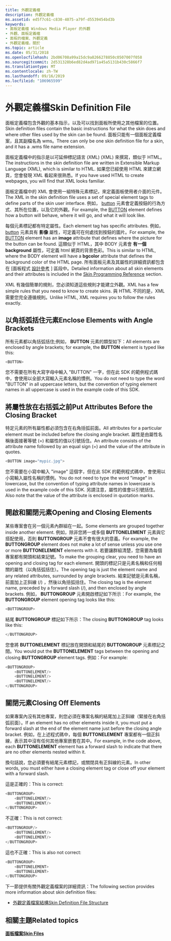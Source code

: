 ```yaml
---
title: 外觀定義檔
description: 外觀定義檔
ms.assetid: ed5f7c61-c830-4075-a79f-d5539454bd3b
keywords:
- 面板定義檔 Windows Media Player 的外觀
- 外觀、面板定義檔
- 面板的檔案、外觀定義
- 外觀定義檔，關於
ms.topic: article
ms.date: 05/31/2018
ms.openlocfilehash: 2bd06708a99a15dc9a8266278850c0507007f058
ms.sourcegitcommit: 2d531328b6ed82d4ad971a45a5131b430c5866f7
ms.translationtype: MT
ms.contentlocale: zh-TW
ms.lasthandoff: 09/16/2019
ms.locfileid: "106965599"
---
```

# <a name="skin-definition-file"></a><span data-ttu-id="2bc9f-107">外觀定義檔</span><span class="sxs-lookup"><span data-stu-id="2bc9f-107">Skin Definition File</span></span>

<span data-ttu-id="2bc9f-108">面板定義檔包含外觀的基本指示，以及可以找到面板所使用之其他檔案的位置。</span><span class="sxs-lookup"><span data-stu-id="2bc9f-108">Skin definition files contain the basic instructions for what the skin does and where other files used by the skin can be found.</span></span> <span data-ttu-id="2bc9f-109">面板只能有一個面板定義檔案，且其副檔名為 wms。</span><span class="sxs-lookup"><span data-stu-id="2bc9f-109">There can only be one skin definition file for a skin, and it has a .wms file name extension.</span></span>

<span data-ttu-id="2bc9f-110">面板定義檔中的指示是以可延伸標記語言 (XML)  (XML) 來撰寫，類似于 HTML。</span><span class="sxs-lookup"><span data-stu-id="2bc9f-110">The instructions in the skin definition file are written in Extensible Markup Language (XML), which is similar to HTML.</span></span> <span data-ttu-id="2bc9f-111">如果您已經使用 HTML 來建立網頁，您會發現 XML 看起來很熟悉。</span><span class="sxs-lookup"><span data-stu-id="2bc9f-111">If you have used HTML to create webpages, you will find that XML looks familiar.</span></span>

<span data-ttu-id="2bc9f-112">面板定義檔中的 XML 會使用一組特殊元素標記，來定義面板使用者介面的元件。</span><span class="sxs-lookup"><span data-stu-id="2bc9f-112">The XML in the skin definition file uses a set of special element tags to define parts of the skin user interface.</span></span> <span data-ttu-id="2bc9f-113">例如， [button](button-element.md) 元素會定義按鈕的行為方式、其所在位置，以及它的外觀。</span><span class="sxs-lookup"><span data-stu-id="2bc9f-113">For example, the [BUTTON](button-element.md) element defines how a button will behave, where it will go, and what it will look like.</span></span>

<span data-ttu-id="2bc9f-114">每個元素標記都有特定屬性。</span><span class="sxs-lookup"><span data-stu-id="2bc9f-114">Each element tag has specific attributes.</span></span> <span data-ttu-id="2bc9f-115">例如， [button](button-element.md) 元素具有 **影像** 屬性，可定義可在何處找到按鈕的圖片。</span><span class="sxs-lookup"><span data-stu-id="2bc9f-115">For example, the [BUTTON](button-element.md) element has an **image** attribute that defines where the picture for the button can be found.</span></span> <span data-ttu-id="2bc9f-116">這類似于 HTML，其中 BODY 元素會 **有一個 background** 屬性，可定義 html 網頁的背景色彩。</span><span class="sxs-lookup"><span data-stu-id="2bc9f-116">This is similar to HTML, where the BODY element will have a **bgcolor** attribute that defines the background color of the HTML page.</span></span> <span data-ttu-id="2bc9f-117">所有面板元素及其屬性的詳細資訊都包含在 [面板程式 [設計參考](skin-programming-reference.md) ] 區段中。</span><span class="sxs-lookup"><span data-stu-id="2bc9f-117">Detailed information about all skin elements and their attributes is included in the [Skin Programming Reference](skin-programming-reference.md) section.</span></span>

<span data-ttu-id="2bc9f-118">XML 有幾個簡單的規則，您必須知道這些規則才能建立外觀。</span><span class="sxs-lookup"><span data-stu-id="2bc9f-118">XML has a few simple rules that you need to know to create skins.</span></span> <span data-ttu-id="2bc9f-119">與 HTML 不同的是，XML 需要您完全遵循規則。</span><span class="sxs-lookup"><span data-stu-id="2bc9f-119">Unlike HTML, XML requires you to follow the rules exactly.</span></span>

## <a name="enclose-elements-with-angle-brackets"></a><span data-ttu-id="2bc9f-120">以角括弧括住元素</span><span class="sxs-lookup"><span data-stu-id="2bc9f-120">Enclose Elements with Angle Brackets</span></span>

<span data-ttu-id="2bc9f-121">所有元素都以角括弧括住;例如， **BUTTON** 元素的類型如下：</span><span class="sxs-lookup"><span data-stu-id="2bc9f-121">All elements are enclosed by angle brackets; for example, the **BUTTON** element is typed like this:</span></span>


```C++
<BUTTON>

```



<span data-ttu-id="2bc9f-122">您不需要在所有大寫字母中輸入 "BUTTON" 一字，但在此 SDK 的範例程式碼中，會使用以全部大寫輸入元素名稱的慣例。</span><span class="sxs-lookup"><span data-stu-id="2bc9f-122">You do not need to type the word "BUTTON" in all uppercase letters, but the convention of typing element names in all uppercase is used in the example code of this SDK.</span></span>

## <a name="put-attributes-before-the-closing-bracket"></a><span data-ttu-id="2bc9f-123">將屬性放在右括弧之前</span><span class="sxs-lookup"><span data-stu-id="2bc9f-123">Put Attributes Before the Closing Bracket</span></span>

<span data-ttu-id="2bc9f-124">特定元素的所有屬性都必須包含在右角括弧前面。</span><span class="sxs-lookup"><span data-stu-id="2bc9f-124">All attributes for a particular element must be included before the closing angle bracket.</span></span> <span data-ttu-id="2bc9f-125">屬性是由屬性名稱後面接著等號 (=) 和屬性的值以引號括住。</span><span class="sxs-lookup"><span data-stu-id="2bc9f-125">An attribute consists of the attribute name followed by an equal sign (=) and the value of the attribute in quotes.</span></span>


```C++
<BUTTON image="mypic.jpg">

```



<span data-ttu-id="2bc9f-126">您不需要在小寫中輸入 "image" 這個字，但在此 SDK 的範例程式碼中，會使用以小寫輸入屬性名稱的慣例。</span><span class="sxs-lookup"><span data-stu-id="2bc9f-126">You do not need to type the word "image" in lowercase, but the convention of typing attribute names in lowercase is used in the example code of this SDK.</span></span> <span data-ttu-id="2bc9f-127">另請注意，屬性的值會以引號括住。</span><span class="sxs-lookup"><span data-stu-id="2bc9f-127">Also note that the value of the attribute is enclosed in quotation marks.</span></span>

## <a name="opening-and-closing-elements"></a><span data-ttu-id="2bc9f-128">開啟和關閉元素</span><span class="sxs-lookup"><span data-stu-id="2bc9f-128">Opening and Closing Elements</span></span>

<span data-ttu-id="2bc9f-129">某些專案會在另一個元素內群組在一起。</span><span class="sxs-lookup"><span data-stu-id="2bc9f-129">Some elements are grouped together inside another element.</span></span> <span data-ttu-id="2bc9f-130">例如，除非您將一或多個 **BUTTONELEMENT** 元素與它搭配使用，否則 **BUTTONGROUP** 元素不會有很大的意義。</span><span class="sxs-lookup"><span data-stu-id="2bc9f-130">For example, the **BUTTONGROUP** element does not make a lot of sense unless you use one or more **BUTTONELEMENT** elements with it.</span></span> <span data-ttu-id="2bc9f-131">若要讓群組清楚，您需要為每個專案都有開頭和結束記號。</span><span class="sxs-lookup"><span data-stu-id="2bc9f-131">To make the grouping clear, you need to have an opening and closing tag for each element.</span></span> <span data-ttu-id="2bc9f-132">開頭的標記只是元素名稱和任何相關的屬性（以角括弧括住）。</span><span class="sxs-lookup"><span data-stu-id="2bc9f-132">The opening tag is just the element name and any related attributes, surrounded by angle brackets.</span></span> <span data-ttu-id="2bc9f-133">結束記號是元素名稱，前面加上正斜線 (/) ，然後以角括弧括住。</span><span class="sxs-lookup"><span data-stu-id="2bc9f-133">The closing tag is the element name, preceded by a forward slash (/), and then enclosed by angle brackets.</span></span> <span data-ttu-id="2bc9f-134">例如， **BUTTONGROUP** 元素開啟標記如下所示：</span><span class="sxs-lookup"><span data-stu-id="2bc9f-134">For example, the **BUTTONGROUP** element opening tag looks like this:</span></span>


```C++
<BUTTONGROUP>

```



<span data-ttu-id="2bc9f-135">結尾 **BUTTONGROUP** 標記如下所示：</span><span class="sxs-lookup"><span data-stu-id="2bc9f-135">The closing **BUTTONGROUP** tag looks like this:</span></span>


```C++
</BUTTONGROUP>

```



<span data-ttu-id="2bc9f-136">您會將 **BUTTONELEMENT** 標記放在開頭和結尾的 **BUTTONGROUP** 元素標記之間。</span><span class="sxs-lookup"><span data-stu-id="2bc9f-136">You would put the **BUTTONELEMENT** tags between the opening and closing **BUTTONGROUP** element tags.</span></span> <span data-ttu-id="2bc9f-137">例如：</span><span class="sxs-lookup"><span data-stu-id="2bc9f-137">For example:</span></span>


```C++
<BUTTONGROUP>
    <BUTTONELEMENT/>
    <BUTTONELEMENT/>
    <BUTTONELEMENT/>
</BUTTONGROUP>

```



## <a name="closing-off-elements"></a><span data-ttu-id="2bc9f-138">關閉元素</span><span class="sxs-lookup"><span data-stu-id="2bc9f-138">Closing Off Elements</span></span>

<span data-ttu-id="2bc9f-139">如果專案內沒有其他專案，則您必須在專案名稱的結尾加上正斜線（緊接在右角括弧前面）。</span><span class="sxs-lookup"><span data-stu-id="2bc9f-139">If an element has no other elements inside it, you must put a forward slash at the end of the element name just before the closing angle bracket.</span></span> <span data-ttu-id="2bc9f-140">例如，在上述程式碼中，每個 **BUTTONELEMENT** 專案都有一個正斜線，表示其中沒有任何其他專案嵌套在其中。</span><span class="sxs-lookup"><span data-stu-id="2bc9f-140">For example, in the code above, each **BUTTONELEMENT** element has a forward slash to indicate that there are no other elements nested within it.</span></span>

<span data-ttu-id="2bc9f-141">換句話說，您必須要有結尾元素標記，或關閉具有正斜線的元素。</span><span class="sxs-lookup"><span data-stu-id="2bc9f-141">In other words, you must either have a closing element tag or close off your element with a forward slash.</span></span>

<span data-ttu-id="2bc9f-142">這是正確的：</span><span class="sxs-lookup"><span data-stu-id="2bc9f-142">This is correct:</span></span>


```C++
<BUTTONGROUP>
    <BUTTONELEMENT/>
    <BUTTONELEMENT/>
</BUTTONGROUP>

```



<span data-ttu-id="2bc9f-143">不正確：</span><span class="sxs-lookup"><span data-stu-id="2bc9f-143">This is not correct:</span></span>


```C++
<BUTTONGROUP/>
    <BUTTONELEMENT/>
    <BUTTONELEMENT/>
</BUTTONGROUP>

```



<span data-ttu-id="2bc9f-144">這也不正確：</span><span class="sxs-lookup"><span data-stu-id="2bc9f-144">This is also not correct:</span></span>


```C++
<BUTTONGROUP>
    <BUTTONELEMENT>
    <BUTTONELEMENT>
</BUTTONGROUP>

```



<span data-ttu-id="2bc9f-145">下一節提供有關外觀定義檔案的詳細資訊：</span><span class="sxs-lookup"><span data-stu-id="2bc9f-145">The following section provides more information about skin definition files:</span></span>

-   [<span data-ttu-id="2bc9f-146">外觀定義檔案結構</span><span class="sxs-lookup"><span data-stu-id="2bc9f-146">Skin Definition File Structure</span></span>](skin-definition-file-structure.md)

## <a name="related-topics"></a><span data-ttu-id="2bc9f-147">相關主題</span><span class="sxs-lookup"><span data-stu-id="2bc9f-147">Related topics</span></span>

<dl> <dt>

[<span data-ttu-id="2bc9f-148">**面板檔案**</span><span class="sxs-lookup"><span data-stu-id="2bc9f-148">**Skin Files**</span></span>](skin-files.md)
</dt> </dl>

 

 




